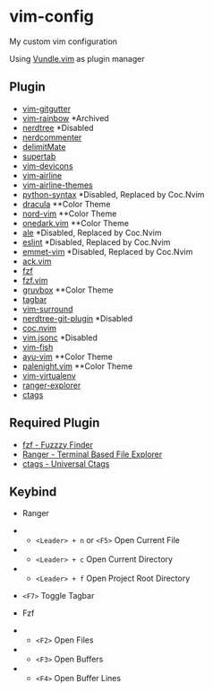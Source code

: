 # vim-config
My custom vim configuration

Using [Vundle.vim](https://github.com/VundleVim/Vundle.vim) as plugin manager

## Plugin
- [vim-gitgutter](https://github.com/airblade/vim-gitgutter)
- [vim-rainbow](https://github.com/frazrepo/vim-rainbow) *Archived
- [nerdtree](https://github.com/preservim/nerdtree) *Disabled
- [nerdcommenter](https://github.com/preservim/nerdcommenter)
- [delimitMate](https://github.com/Raimondi/delimitMate)
- [supertab](https://github.com/ervandew/supertab)
- [vim-devicons](https://github.com/ryanoasis/vim-devicons)
- [vim-airline](https://github.com/vim-airline/vim-airline)
- [vim-airline-themes](https://github.com/vim-airline/vim-airline)
- [python-syntax](https://github.com/vim-python/python-syntax) *Disabled, Replaced by Coc.Nvim
- [dracula](https://draculatheme.com/vim) **Color Theme
- [nord-vim](https://github.com/arcticicestudio/nord-vim) **Color Theme
- [onedark.vim](https://github.com/joshdick/onedark.vim) **Color Theme
- [ale](https://github.com/dense-analysis/ale) *Disabled, Replaced by Coc.Nvim
- [eslint](https://vimawesome.com/plugin/eslint) *Disabled, Replaced by Coc.Nvim
- [emmet-vim](https://github.com/mattn/emmet-vim) *Disabled, Replaced by Coc.Nvim
- [ack.vim](https://github.com/mileszs/ack.vim)
- [fzf](https://github.com/junegunn/fzf/blob/master/README-VIM.md)
- [fzf.vim](https://github.com/junegunn/fzf.vim)
- [gruvbox](https://github.com/morhetz/gruvbox) **Color Theme
- [tagbar](https://github.com/preservim/tagbar)
- [vim-surround](https://github.com/tpope/vim-surround)
- [nerdtree-git-plugin](https://github.com/Xuyuanp/nerdtree-git-plugin) *Disabled
- [coc.nvim](https://github.com/neoclide/coc.nvim)
- [vim.jsonc](https://github.com/kevinoid/vim-jsonc) *Disabled
- [vim-fish](https://github.com/dag/vim-fish)
- [ayu-vim](https://github.com/ayu-theme/ayu-vim) **Color Theme
- [palenight.vim](https://github.com/drewtempelmeyer/palenight.vim) **Color Theme
- [vim-virtualenv](https://github.com/jmcantrell/vim-virtualenv)
- [ranger-explorer](https://github.com/iberianpig/ranger-explorer.vim)
- [ctags](https://vimawesome.com/plugin/ctags)

## Required Plugin
- [fzf - Fuzzzy Finder](https://github.com/junegunn/fzf)
- [Ranger - Terminal Based File Explorer](https://github.com/ranger/ranger)
- [ctags - Universal Ctags](https://github.com/universal-ctags/ctags)

## Keybind
- Ranger
-   * `<Leader> + n` or `<F5>` Open Current File
-   * `<Leader> + c` Open Current Directory
-   * `<Leader> + f` Open Project Root Directory

- `<F7>` Toggle Tagbar
- Fzf
-   * `<F2>` Open Files
-   * `<F3>` Open Buffers
-   * `<F4>` Open Buffer Lines
